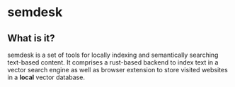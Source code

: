 # semdesk

## What is it?
semdesk is a set of tools for locally indexing and semantically searching
text-based content. It comprises a rust-based backend to index text in a vector 
search engine as well as browser extension to store visited websites in a **local**
vector database.
